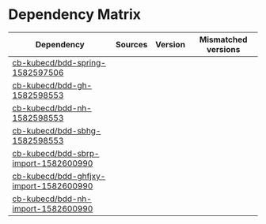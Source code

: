 # Dependency Matrix

Dependency | Sources | Version | Mismatched versions
---------- | ------- | ------- | -------------------
[cb-kubecd/bdd-spring-1582597506](https://github.com/cb-kubecd/bdd-spring-1582597506.git) |  | []() | 
[cb-kubecd/bdd-gh-1582598553](https://github.com/cb-kubecd/bdd-gh-1582598553.git) |  | []() | 
[cb-kubecd/bdd-nh-1582598553](https://github.com/cb-kubecd/bdd-nh-1582598553.git) |  | []() | 
[cb-kubecd/bdd-sbhg-1582598553](https://github.com/cb-kubecd/bdd-sbhg-1582598553.git) |  | []() | 
[cb-kubecd/bdd-sbrp-import-1582600990](https://github.com/cb-kubecd/bdd-sbrp-import-1582600990.git) |  | []() | 
[cb-kubecd/bdd-ghfjxy-import-1582600990](https://github.com/cb-kubecd/bdd-ghfjxy-import-1582600990.git) |  | []() | 
[cb-kubecd/bdd-nh-import-1582600990](https://github.com/cb-kubecd/bdd-nh-import-1582600990.git) |  | []() | 
